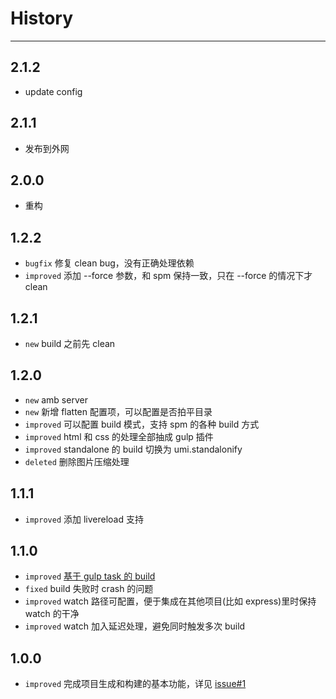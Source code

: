 # History

---

## 2.1.2

* update config

## 2.1.1

* 发布到外网

## 2.0.0

* 重构

## 1.2.2

* `bugfix` 修复 clean bug，没有正确处理依赖
* `improved` 添加 --force 参数，和 spm 保持一致，只在 --force 的情况下才 clean

## 1.2.1

* `new` build 之前先 clean

## 1.2.0

* `new` amb server
* `new` 新增 flatten 配置项，可以配置是否拍平目录
* `improved` 可以配置 build 模式，支持 spm 的各种 build 方式
* `improved` html 和 css 的处理全部抽成 gulp 插件
* `improved` standalone 的 build 切换为 umi.standalonify
* `deleted` 删除图片压缩处理

## 1.1.1

* `improved` 添加 livereload 支持

## 1.1.0

* `improved` [基于 gulp task 的 build](https://github.com/animajs/amb/pull/3)
* `fixed` build 失败时 crash 的问题
* `improved` watch 路径可配置，便于集成在其他项目(比如 express)里时保持 watch 的干净
* `improved` watch 加入延迟处理，避免同时触发多次 build

## 1.0.0

* `improved` 完成项目生成和构建的基本功能，详见 [issue#1](https://github.com/animajs/amb/issues/1)
